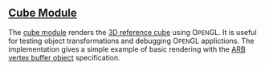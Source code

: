 ## [Cube Module][cube]

The [cube module][cube] renders the [3D reference cube][pdf] using O<small>PEN</small>GL. It is useful for testing object transformations and debugging O<small>PEN</small>GL applictions. The implementation gives a simple example of basic rendering with the [ARB vertex buffer object][vbo] specification.

[cube]: util3d/cube.html
[pdf]:  util3d/cube.pdf
[vbo]:  http://oss.sgi.com/projects/ogl-sample/registry/ARB/vertex_buffer_object.txt
